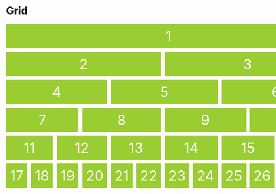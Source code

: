 # Grid
<!doctype html>
<style>
  .grid {
    display: block;
    }
  .box {
    color: white;
    font-size: 4vw;
    padding: 10px;
    background: yellowgreen;
    margin: 10px 0;
    text-align: center;
    }
  @media screen and (max-width: 10000px) {
    .grid {
      display: grid;
      grid-template-rows: repeat(6, 1fr);
      grid-template-columns: repeat(12, 1fr);
      grid-gap: 10px;
      }
    .box {
      margin: 0;
      }
    .box:nth-child(1) {
      grid-column: span 12;
      }
    .box:nth-child(2), 
    .box:nth-child(3) {
      grid-column: span 6;
      }
    .box:nth-child(4),
    .box:nth-child(5),
    .box:nth-child(6) {
      grid-column: span 4;
      }
    .box:nth-child(7),
    .box:nth-child(8),
    .box:nth-child(9),
    .box:nth-child(10) {
      grid-column: span 3;
      }
    .box:nth-child(11),
    .box:nth-child(12),
    .box:nth-child(13),
    .box:nth-child(14),
    .box:nth-child(15),
    .box:nth-child(16) {
      grid-column: span 2;
      }
    }
</style>
<main class="grid">
  <div class="box">1</div>
  <div class="box">2</div>
  <div class="box">3</div>
  <div class="box">4</div>
  <div class="box">5</div>
  <div class="box">6</div>
  <div class="box">7</div>
  <div class="box">8</div>
  <div class="box">9</div>
  <div class="box">10</div>
  <div class="box">11</div>
  <div class="box">12</div>
  <div class="box">13</div>
  <div class="box">14</div>
  <div class="box">15</div>
  <div class="box">16</div>
  <div class="box">17</div>
  <div class="box">18</div>
  <div class="box">19</div>
  <div class="box">20</div>
  <div class="box">21</div>
  <div class="box">22</div>
  <div class="box">23</div>
  <div class="box">24</div>
  <div class="box">25</div>
  <div class="box">26</div>
  <div class="box">27</div>
  <div class="box">28</div>
</main>